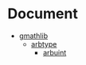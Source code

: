 # Document

- [gmathlib](./gmathlib/README.md)
  - [arbtype](./gmathlib/arbtype/README.md)
    - [arbuint](./gmathlib/arbtype/arbuint.md)
